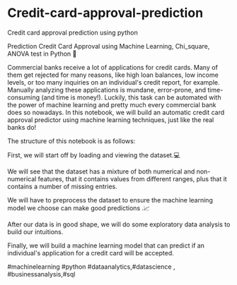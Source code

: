 # Credit-card-approval-prediction
Credit card approval prediction using python


Prediction Credit Card Approval using Machine Learning, Chi_square, ANOVA test in Python 🐍

Commercial banks receive a lot of applications for credit cards. Many of them get rejected for many reasons, like high loan balances, low income levels, or too many inquiries on an individual's credit report, for example. Manually analyzing these applications is mundane, error-prone, and time-consuming (and time is money!). Luckily, this task can be automated with the power of machine learning and pretty much every commercial bank does so nowadays. In this notebook, we will build an automatic credit card approval predictor using machine learning techniques, just like the real banks do!


The structure of this notebook is as follows:

First, we will start off by loading and viewing the dataset.💻

We will see that the dataset has a mixture of both numerical and non-numerical features, that it contains values from different ranges, plus that it contains a number of missing entries.

We will have to preprocess the dataset to ensure the machine learning model we choose can make good predictions .📈

After our data is in good shape, we will do some exploratory data analysis to build our intuitions.

Finally, we will build a machine learning model that can predict if an individual's application for a credit card will be accepted.


#machinelearning #python #dataanalytics,#datascience , #businessanalysis,#sql
